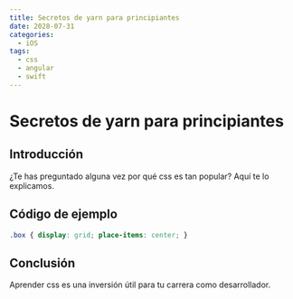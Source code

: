 ```yaml
---
title: Secretos de yarn para principiantes
date: 2028-07-31
categories:
  - iOS
tags:
  - css
  - angular
  - swift
---
```


# Secretos de yarn para principiantes

## Introducción

¿Te has preguntado alguna vez por qué css es tan popular? Aquí te lo explicamos.

## Código de ejemplo

```css
.box { display: grid; place-items: center; }
```

## Conclusión

Aprender css es una inversión útil para tu carrera como desarrollador.